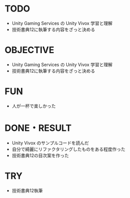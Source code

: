 # TODO

- Unity Gaming Services の Unity Vivox 学習と理解
- 技術書典12に執筆する内容をざっと決める

# OBJECTIVE

- Unity Gaming Services の Unity Vivox 学習と理解
- 技術書典12に執筆する内容をざっと決める

# FUN 

- 人が一杯で楽しかった

# DONE・RESULT

- Unity Vivox のサンプルコードを読んだ
- 自分で綺麗にリファクタリングしたものをある程度作った
- 技術書典12の目次案を作った

# TRY

- 技術書典12執筆
